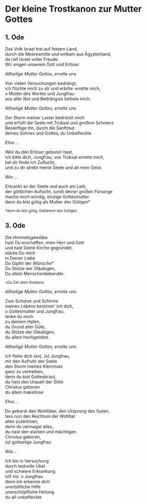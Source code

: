 # Der kleine Trostkanon zur Mutter Gottes

## 1. Ode

Das Volk Israel trat auf festem Land,  
durch die Meeresmitte und entkam aus Ägyptenland,  
da rief Israel voller Freude:  
Wir singen unserem Gott und Erlöser

*Allheilige Mutter Gottes, errette uns*

Von vielen Versuchungen bedrängt,  
ich flüchte mich zu dir und erbitte: errette mich,  
o Mutter des Wortes und Jungfrau   
aus aller Not und Bedrängnis befreie mich.

*Allheilige Mutter Gottes, errette uns*

Der Sturm meiner Laster bedrückt mich  
und erfüllt die Seele mit Trübsal und großem Schmerz.  
Besänftige ihn, durch die Sanftmut  
deines Sohnes und Gottes, du Unbefleckte

*Ehre …*

Weil du den Erlöser geboren hast,  
ich bitte dich, Jungfrau, von Trübsal errette mich,  
bei dir finde ich Zuflucht,  
und zu dir strebt meine Seele und all mein Geist.

*Wie …*

Erkrankt an der Seele und auch am Leib,  
der göttlichen Aufsicht, (und) deiner großen Fürsorge  
mache mich würdig, einzige Gottesmutter  
denn du bist gütig als Mutter des Gütigen*

<small>\*denn du bist gütig, Gebärerin des Gütigen.</small>

## 3. Ode
Die Himmelsgewölbe  
hast Du erschaffen, mein Herr und Gott  
und hast Deine Kirche gegründet,  
stärke Du mich  
in Deiner Liebe  
Du Gipfel der Wünsche*  
Du Stütze der Gläubigen,  
Du allein Menschenliebender.

<small>\*Du Ziel allen Strebens</small>

*Allheilige Mutter Gottes, errette uns*

Zum Schutze und Schirme  
meines Lebens bestimm' ich dich,  
o Gottesmutter und Jungfrau,  
lenke du mich  
zu deinem Hafen,  
du Grund aller Güte,  
du Stütze der Gläubigen,  
du allein hochgelobte.

*Allheilige Mutter Gottes, errette uns*

Ich flehe dich (an), (o) Jungfrau,  
mir den Aufruhr der Seele  
den Sturm meines Kleinmuts  
ganz zu vertreiben,  
denn du bist Gottesbraut,  
du hast den Urquell der Stille  
Christus geboren  
du allein makellose

*Ehre...*

Du gebarst den Wohltäter,
den Ursprung des Guten,  
lass nun den Reichtum der Wohltat  
allen zuströmen,  
denn du vermagst alles,  
du hast den starken und mächtigen  
Christus geboren,  
(o) gottselige Jungfrau

*Wie...*

Ich bin in Versuchung  
durch leidvolle Übel  
und schwere Erkrankung  
hilf mir, o Jungfrau  
denn ich erkenne dich  
unerbittliche Hilfe  
unerschöpfliche Heilung  
du all-unbefleckte
